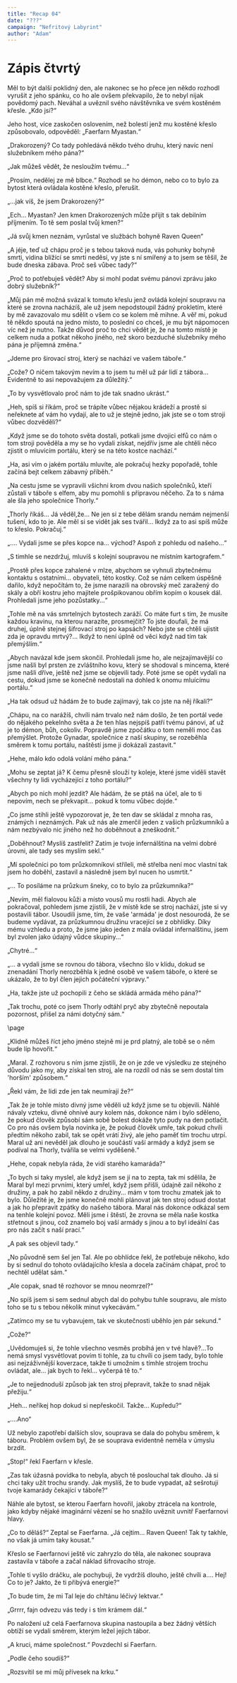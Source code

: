 ```yaml
---
title: "Recap 04"
date: "???"
campaign: "Nefritový Labyrint"
author: "Adam"
---
```


# Zápis čtvrtý

Měl to být další poklidný den, ale nakonec se ho přece jen někdo rozhodl vyrušit z jeho spánku, co ho ale ovšem překvapilo, že to nebyl nijak povědomý pach. Neváhal a uvěznil svého návštěvníka ve svém kostěném křesle. „Kdo jsi?“

Jeho host, více zaskočen oslovením, než bolestí jenž mu kostěné křeslo způsobovalo, odpověděl: „Faerfarn Myastan.“

„Drakorozený? Co tady pohledává někdo tvého druhu, který navíc není služebníkem mého pána?“

„Jak můžeš vědět, že nesloužím tvému...“

„Prosím, nedělej ze mě blbce.“ Rozhodl se ho démon, nebo co to bylo za bytost která ovládala kostěné křeslo, přerušit.

„...jak víš, že jsem Drakorozený?“

„Ech... Myastan? Jen kmen Drakorozených může přijít s tak debilním příjmením. To tě sem poslal tvůj kmen?“

„Já svůj kmen neznám, vyrůstal ve službách bohyně Raven Queen“

„A jéje, teď už chápu proč je s tebou taková nuda, vás pohunky bohyně smrti, vidina blížící se smrti neděsí, vy jste s ní smířený a to jsem se těšil, že bude dneska zábava. Proč seš vůbec tady?“

„Proč to potřebuješ vědět? Aby si mohl podat svému pánovi zprávu jako dobrý služebník?“

„Můj pán mě možná svázal k tomuto křeslu jenž ovládá kolejní soupravu na které se zrovna nacházíš, ale už jsem nepodstoupil žádný prokletím, které by mě zavazovalo mu sdělit o všem co se kolem mě mihne. A věř mi, pokud tě někdo spoutá na jedno místo, to poslední co chceš, je mu být nápomocen víc než je nutno. Takže důvod proč to chci vědět je, že na tomto místě je celkem nuda a potkat někoho jiného, než skoro bezduché služebníky mého pána je příjemná změna.“

„Jdeme pro širovací stroj, který se nachází ve vašem táboře.“

„Cože? O ničem takovým nevím a to jsem tu měl už pár lidí z tábora... Evidentně to asi nepovažujem za důležitý.“

„To by vysvětlovalo proč nám to jde tak snadno ukrást.“

„Heh, spíš si říkám, proč se trápíte vůbec nějakou krádeží a prostě si neřeknete ať vám ho vydají, ale to už je stejně jedno, jak jste se o tom stroji vůbec dozvěděli?“

„Když jsme se do tohoto světa dostali, potkali jsme dvojici elfů co nám o tom stroji pověděla a my se ho vydali získat, nejdřív jsme ale chtěli něco zjistit o mluvícím portálu, který se na této kostce nachází.“

„Ha, asi vím o jakém portálu mluvíte, ale pokračuj hezky popořadě, tohle začíná bejt celkem zábavný příběh.“

„Na cestu jsme se vypravili všichni krom dvou našich společníků, kteří zůstali v táboře s elfem, aby mu pomohli s přípravou něčeho. Za to s náma ale šla jeho společnice Thorly.“

„Thorly říkáš... Já věděl,že... Ne jen si z tebe dělám srandu nemám nejmenší tušení, kdo to je. Ale měl si se vidět jak ses tvářil... Ikdyž za to asi spíš může to křeslo. Pokračuj.“

„.... Vydali jsme se přes kopce na... východ? Aspoň z pohledu od našeho...“

„S timhle se nezdržuj, mluvíš s kolejní soupravou ne místním kartografem.“

„Prostě přes kopce zahalené v mlze, abychom se vyhnuli zbytečnému kontaktu s ostatními... obyvateli, této kostky. Což se nám celkem úspěšně dařilo, když nepočítám to, že jsme narazili na obrovský meč zaražený do skály a obří kostru jeho majitele prošpikovanou obřím kopím o kousek dál. Prohledali jsme jeho pozůstatky...“

„Tohle mě na vás smrtelných bytostech zaráží. Co máte furt s tim, že musíte každou kravinu, na kterou narazíte, prosmejčit? To jste doufali, že má druhej, úplně stejnej šifrovací stroj po kapsách? Nebo jste se chtěli ujistit zda je opravdu mrtvý?... Ikdyž to není úplně od věci když nad tím tak přemýšlím.“

„Abych navázal kde jsem skončil. Prohledali jsme ho, ale nejzajímavější co jsme našli byl prsten ze zvláštního kovu, který se shodoval s mincema, které jsme našli dříve, ještě než jsme se objevili tady. Poté jsme se opět vydali na cestu, dokud jsme se konečně nedostali na dohled k onomu mluícímu portálu.“

„Ha tak odsud už hádám že to bude zajímavý, tak co jste na něj říkali?“

„Chápu, na co narážíš, chvíli nám trvalo než nám došlo, že ten portál vede do nějakého pekelnho světa a že ten hlas nejspíš patří tvému pánovi, ať už je to démon, bůh, cokoliv. Popravdě jsme zpočátku o tom neměli moc čas přemýšlet. Protože Gynadar, společnice z naší skupiny, se rozeběhla směrem k tomu portálu, naštěstí jsme ji dokázali zastavit.“

„Hehe, málo kdo odolá volání mého pána.“

„Mohu se zeptat já? K čemu přesně slouží ty koleje, které jsme viděli stavět všechny ty lidi vycházející z toho portálu?“

„Abych po nich mohl jezdit? Ale hádám, že se ptáš na účel, ale to ti nepovím, nech se překvapit... pokud k tomu vůbec dojde.“

„Co jsme stihli ještě vypozorovat je, že ten dav se skládal z mnoha ras, známých i neznámých. Pak už nás ale zmerčil jeden z vašich průzkumníků a nám nezbývalo nic jiného než ho doběhnout a zneškodnit.“

„Doběhnout? Myslíš zastřelit? Zatím je tvoje infernálština na velmi dobré úrovni, ale tady ses myslím sekl.“

„Mí společníci po tom průzkomníkovi stříleli, mě střelba není moc vlastní tak jsem ho doběhl, zastavil a následně jsem byl nucen ho usmrtit.“

„... To posíláme na průzkum šneky, co to bylo za průzkumníka?“

„Nevím, měl fialovou kůži a místo vousů mu rostli hadi. Abych ale pokračoval, pohledem jsme zjistili, že v místě kde se stroj nachází, jste si vy postavili tábor. Usoudili jsme, tím, že vaše 'armáda' je dost nesourodá, že se budeme vydávat, za průzkumnou družinu vracející se z obhlídky. Díky mému vzhledu a proto, že jsme jako jeden z mála ovládal infernalštinu, jsem byl zvolen jako údajný vůdce skupiny...“

„Chytré...“

„... a vydali jsme se rovnou do tábora, všechno šlo v klidu, dokud se znenadání Thorly nerozběhla k jedné osobě ve vašem táboře, o které se ukázalo, že to byl člen jejich počáteční výpravy.“

„Ha, takže jste už pochopili z čeho se skládá armáda mého pána?“

„Tak trochu, poté co jsem Thorly odtáhl pryč aby zbytečně nepoutala pozornost, přišel za námi dotyčný sám.“

\page

„Klidně můžeš říct jeho jméno stejně mi je prd platný, ale tobě se o něm bude líp hovořit.“

„Maral. Z rozhovoru s ním jsme zjistili, že on je zde ve výsledku ze stejného důvodu jako my, aby získal ten stroj, ale na rozdíl od nás se sem dostal tím 'horším' způsobem.“

„Řekl vám, že lidi zde jen tak neumírají že?“

„Tak že je tohle místo divný jsme věděli už když jsme se tu objevili. Náhlé návaly vzteku, divné ohnivé aury kolem nás, dokonce nám i bylo sděleno, že pokud člověk způsobí sám sobě bolest dokáže tyto pudy na den potlačit. Co pro nás ovšem byla novinka je, že pokud člověk umře, tak pokud chvíli předtím někoho zabil, tak se opět vrátí živý, ale jeho paměť tím trochu utrpí. Maral už ani nevěděl jak dlouho je součástí vaší armády a když jsem se podíval na Thorly, tvářila se velmi vyděšeně.“

„Hehe, copak nebyla ráda, že vidí starého kamaráda?“

„To bych si taky myslel, ale když jsem se jí na to zepta, tak mi sdělila, že Maral byl mezi prvními, který umřel, když jsem přišli, údajně zail někoho z družiny, a pak ho zabil někdo z družiny... mám v tom trochu zmatek jak to bylo. Důležité je, že jsme konečně mohli plánovat jak ten stroj odsud dostat a jak ho přepravit zpátky do našeho tábora. Maral nás dokonce odkázal sem na tenhle kolejní povoz. Měli jsme i štěstí, že zrovna se měla naše kostka střetnout s jinou, což znamelo boj vaší armády s jinou a to byl ideální čas pro nás začít s naší prací.“

„A pak ses objevil tady.“

„No původně sem šel jen Tal. Ale po obhlídce řekl, že potřebuje někoho, kdo by si sednul do tohoto ovládajícího křesla a docela začínám chápat, proč to nechtěl udělat sám.“

„Ale copak, snad tě rozhovor se mnou neomrzel?“

„No spíš jsem si sem sednul abych dal do pohybu tuhle soupravu, ale místo toho se tu s tebou několik minut vykecávám.“

„Zatímco my se tu vybavujem, tak ve skutečnosti uběhlo jen pár sekund.“

„Cože?“

„Uvědomuješ si, že tohle všechno vesměs probíhá jen v tvé hlavě?...To nemá smysl vysvětlovat povím ti tohle, za tu chvíli co jsem tady, bylo tohle asi nejzáživnější koverzace, takže ti umožním s tímhle strojem trochu ovládat, ale... jak bych to řekl... vyčerpá tě to.“

„Je to nejjednoduší způsob jak ten stroj přepravit, takže to snad nějak přežiju.“

„Heh... neříkej hop dokud si nepřeskočil. Takže... Kupředu?“

„....Ano“

Už nebylo zapotřebí dalších slov, souprava se dala do pohybu směrem, k táboru. Problém ovšem byl, že se souprava evidentně neměla v úmyslu brzdit.

„Stop!“ řekl Faerfarn v křesle.

„Zas tak úžasná povídka to nebyla, abych tě poslouchal tak dlouho. Já si chci taky užít trochu srandy. Jak myslíš, že to bude vypadat, až sešrotuji tvoje kamarády čekající v táboře?“

Náhle ale bytost, se kterou Faerfarn hovořil, jakoby ztrácela na kontrole, jako kdyby nějaké imaginární vězení se ho snažilo uvěznit uvnitř Faerfarnovi hlavy.

„Co to děláš?“ Zeptal se Faerfarna. „Já cejtim... Raven Queen! Tak ty takhle, no však já umím taky kousat.“

Křeslo se Faerfarnovi ještě víc zahryzlo do těla, ale nakonec souprava zastavila v táboře a začal náklad šifrovacího stroje.

„Tohle ti vyšlo dráčku, ale pochybuji, že vydržíš dlouho, ještě chvíli a.... Hej! Co to je? Jakto, že ti přibývá energie?“

„To bude tim, že mi Tal leje do chřtánu léčivý lektvar.“

„Grrrr, fajn odvezu vás tedy i s tím krámem dál.“

Po naložení už celá Faerfarnova skupina nastoupila a bez žádný větších obtíží se vydali směrem, kterým ležel jejich tábor.

„A kruci, máme společnost.“ Povzdechl si Faerfarn.

„Podle čeho soudíš?“

„Rozsvítil se mi můj přívesek na krku.“
